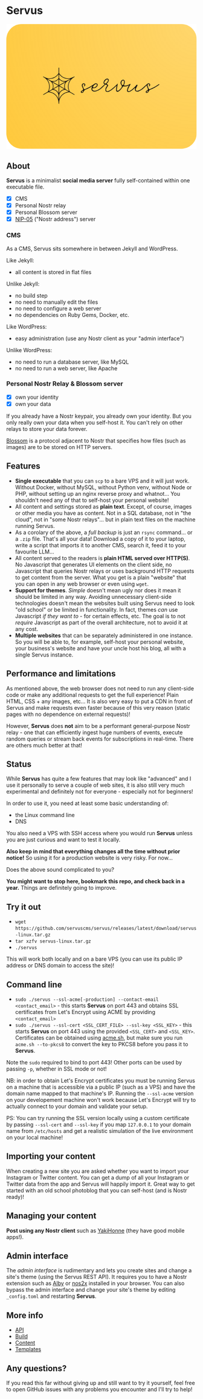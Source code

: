 # Servus

![logo](https://github.com/servus-social/servus/blob/master/logo.png?raw=true)

## About

**Servus** is a minimalist **social media server** fully self-contained within one executable file.

- [x] CMS
- [x] Personal Nostr relay
- [x] Personal Blossom server
- [x] [NIP-05](https://github.com/nostr-protocol/nips/blob/master/05.md) ("Nostr address") server

### CMS

As a CMS, Servus sits somewhere in between Jekyll and WordPress.

Like Jekyll:
 * all content is stored in flat files

Unlike Jekyll:
 * no build step
 * no need to manually edit the files
 * no need to configure a web server
 * no dependencies on Ruby Gems, Docker, etc.

Like WordPress:
 * easy administration (use any Nostr client as your "admin interface")

Unlike WordPress:
 * no need to run a database server, like MySQL
 * no need to run a web server, like Apache

### Personal Nostr Relay & Blossom server

 - [x] own your identity
 - [x] own your data

If you already have a Nostr keypair, you already own your identity. But you only really own your data when you self-host it. You can't rely on other relays to store your data forever.

[Blossom](https://github.com/hzrd149/blossom) is a protocol adjacent to Nostr that specifies how files (such as images) are to be stored on HTTP servers.

## Features

* **Single executable** that you can `scp` to a bare VPS and it will just work. Without Docker, without MySQL, without Python venv, without Node or PHP, without setting up an nginx reverse proxy and whatnot... You shouldn't need any of that to self-host your personal website!
* All content and settings stored as **plain text**. Except, of course, images or other media you have as content. Not in a SQL database, not in "the cloud", not in "some Nostr relays"... but in plain text files on the machine running Servus.
* As a corolary of the above, a *full backup* is just an `rsync` command... or a `.zip` file. That's all your data! Download a copy of it to your laptop, write a script that imports it to another CMS, search it, feed it to your favourite LLM...
* All content served to the readers is **plain HTML served over HTTP(S)**. No Javascript that generates UI elements on the client side, no Javascript that queries Nostr relays or uses background HTTP requests to get content from the server. What you get is a plain "website" that you can open in any web browser or even using `wget`.
* **Support for themes**. *Simple* doesn't mean ugly nor does it mean it should be limited in any way. Avoiding unnecessary client-side technologies doesn't mean the websites built using Servus need to look "old school" or be limited in functionality. In fact, themes *can* use Javascript *if they want to* - for certain effects, etc. The goal is to not *require* Javascript as part of the overall architecture, not to avoid it at any cost.
* **Multiple websites** that can be separately administered in one instance. So you will be able to, for example, self-host your personal website, your business's website and have your uncle host his blog, all with a single Servus instance.

## Performance and limitations

As mentioned above, the web browser does not need to run any client-side code or make any additional requests to get the full experience! Plain HTML, CSS + any images, etc... It is also very easy to put a CDN in front of Servus and make requests even faster because of this very reason (static pages with no dependence on external requests)!

However, **Servus** does **not** aim to be a performant general-purpose Nostr relay - one that can efficiently ingest huge numbers of events, execute random queries or stream back events for subscriptions in real-time. There are others much better at that!

## Status

While **Servus** has quite a few features that may look like "advanced" and I use it personally to serve a couple of web sites, it is also still very much experimental and definitely not for everyone - especially not for beginners!

In order to use it, you need at least some basic understanding of:

* the Linux command line
* DNS

You also need a VPS with SSH access where you would run **Servus** unless you are just curious and want to test it locally.

**Also keep in mind that everything changes all the time without prior notice!** So using it for a production website is very risky. For now...

Does the above sound complicated to you?

**You might want to stop here, bookmark this repo, and check back in a year.** Things are definitely going to improve.

## Try it out

 * `wget https://github.com/servuscms/servus/releases/latest/download/servus-linux.tar.gz`
 * `tar xzfv servus-linux.tar.gz`
 * `./servus`

This will work both locally and on a bare VPS (you can use its public IP address or DNS domain to access the site)!

## Command line

* `sudo ./servus --ssl-acme[-production] --contact-email <contact_email>` - this starts **Servus** on port 443 and obtains SSL certificates from Let's Encrypt using ACME by providing `<contact_email>`
* `sudo ./servus --ssl-cert <SSL_CERT_FILE> --ssl-key <SSL_KEY>` - this starts **Servus** on port 443 using the provided `<SSL_CERT>` and `<SSL_KEY>`. Certificates can be obtained using [acme.sh](https://github.com/acmesh-official/acme.sh), but make sure you run `acme.sh --to-pkcs8` to convert the key to PKCS8 before you pass it to **Servus**.

Note the `sudo` required to bind to port 443! Other ports can be used by passing `-p`, whether in SSL mode or not!

NB: in order to obtain Let's Encrypt certificates you must be running Servus on a machine that is accessible via a public IP (such as a VPS) and have the domain name mapped to that machine's IP. Running the `--ssl-acme` version on your developement machine won't work because Let's Encrypt will try to actually connect to your domain and validate your setup.

PS: You can try running the SSL version locally using a custom certificate by passing `--ssl-cert` and `--ssl-key` if you map `127.0.0.1` to your domain name from `/etc/hosts` and get a realistic simulation of the live environment on your local machine!

## Importing your content

When creating a new site you are asked whether you want to import your Instagram or Twitter content. You can get a dump of all your Instagram or Twitter data from the app and Servus will happily import it. Great way to get started with an old school photoblog that you can self-host (and is Nostr ready)!

## Managing your content

**Post using any Nostr client** such as [YakiHonne](https://yakihonne.com/) (they have good mobile apps!).

## Admin interface

The *admin interface* is rudimentary and lets you create sites and change a site's theme (using the Servus REST API). It requires you to have a Nostr extension such as [Alby](https://getalby.com/) or [nos2x](https://github.com/fiatjaf/nos2x) installed in your browser. You can also bypass the admin interface and change your site's theme by editing `_config.toml` and restarting **Servus**.

## More info

* [API](https://github.com/servus-social/servus/blob/master/docs/api.md)
* [Build](https://github.com/servus-social/servus/blob/master/docs/build.md)
* [Content](https://github.com/servus-social/servus/blob/master/docs/content.md)
* [Templates](https://github.com/servus-social/servus/blob/master/docs/templates.md)

## Any questions?

If you read this far without giving up and still want to try it yourself, feel free to open GitHub issues with any problems you encounter and I'll try to help!

